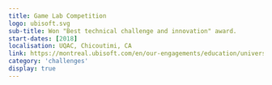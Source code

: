 ```yaml
---
title: Game Lab Competition
logo: ubisoft.svg
sub-title: Won "Best technical challenge and innovation" award.
start-dates: [2018]
localisation: UQAC, Chicoutimi, CA
link: https://montreal.ubisoft.com/en/our-engagements/education/university/game-lab-competition/
category: 'challenges'
display: true
---
```

<!---
Gregoire Boiron <gregoire.boiron@gmail.com>
Copyright (c) 2018 Gregoire Boiron  All Rights Reserved.
--->
